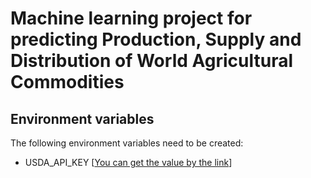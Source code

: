 # Machine learning project for predicting Production, Supply and Distribution of World Agricultural Commodities

## Environment variables

The following environment variables need to be created:
- USDA_API_KEY [[You can get the value by the link]( https://apps.fas.usda.gov/opendataweb/home )]